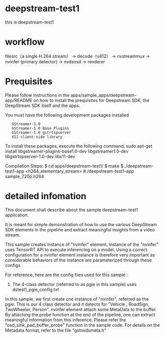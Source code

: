 # deepstream-test1
this is deepstream-test1

# workflow
filesrc（a single H.264 stream） → decode（v412） → nvstreammux → nvinfer (primary detector) → nvdsosd → renderer

# Prequisites

Please follow instructions in the apps/sample_apps/deepstream-app/README on how
to install the prequisites for Deepstream SDK, the DeepStream SDK itself and the
apps.

You must have the following development packages installed
```
   GStreamer-1.0
   GStreamer-1.0 Base Plugins
   GStreamer-1.0 gstrtspserver
   X11 client-side library
```

To install these packages, execute the following command:
   sudo apt-get install libgstreamer-plugins-base1.0-dev libgstreamer1.0-dev \
   libgstrtspserver-1.0-dev libx11-dev

Compilation Steps:
  $ cd apps/deepstream-test1/
  $ make
  $ ./deepstream-test1-app <h264_elementary_stream> #./deepstream-test1-app sample_720p.h264

# detailed infomation

This document shall describe about the sample deepstream-test1 application.

It is meant for simple demonstration of how to use the various DeepStream SDK
elements in the pipeline and extract meaningful insights from a video stream.

This sample creates instance of "nvinfer" element. Instance of
the "nvinfer" uses TensorRT API to execute inferencing on a model. Using a
correct configuration for a nvinfer element instance is therefore very
important as considerable behaviors of the instance are parameterized
through these configs.

For reference, here are the config files used for this sample :
1. The 4-class detector (referred to as pgie in this sample) uses
    dstest1_pgie_config.txt

In this sample, we first create one instance of "nvinfer", referred as the pgie.
This is our 4 class detector and it detects for "Vehicle , RoadSign, TwoWheeler,
Person".
nvinfer element attach some MetaData to the buffer. By attaching
the probe function at the end of the pipeline, one can extract meaningful
information from this inference. Please refer the "osd_sink_pad_buffer_probe"
function in the sample code. For details on the Metadata format, refer to the
file "gstnvdsmeta.h"
